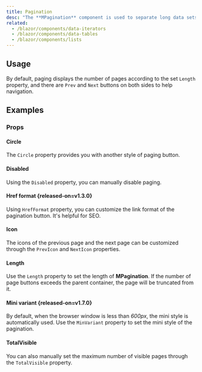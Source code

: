 ```yaml
---
title: Pagination
desc: "The **MPagination** component is used to separate long data sets so that user data information can be known. Provided the amount, the paging component will automatically scale. The current maintenance page provides value easily."
related:
  - /blazor/components/data-iterators
  - /blazor/components/data-tables
  - /blazor/components/lists
---
```


## Usage

By default, paging displays the number of pages according to the set `Length` property, and there are `Prev` and `Next` buttons on both sides to help navigation.

<masa-example file="Examples.components.paginations.Usage"></masa-example>

## Examples

### Props

#### Circle

The `Circle` property provides you with another style of paging button.

<masa-example file="Examples.components.paginations.Circle"></masa-example>

#### Disabled

Using the `Disabled` property, you can manually disable paging.

<masa-example file="Examples.components.paginations.Disabled"></masa-example>

#### Href format {released-on=v1.3.0}

Using `HrefFormat` property, you can customize the link format of the pagination button. It's helpful for SEO.

<masa-example file="Examples.components.paginations.HrefFormat"></masa-example>

#### Icon

The icons of the previous page and the next page can be customized through the `PrevIcon` and `NextIcon` properties.

<masa-example file="Examples.components.paginations.Icon"></masa-example>

#### Length

Use the `Length` property to set the length of **MPagination**. If the number of page buttons exceeds the parent container, the page will be truncated from it.

<masa-example file="Examples.components.paginations.Length"></masa-example>

#### Mini variant {released-on=v1.7.0}

By default, when the browser window is less than *600px*, the mini style is automatically used. Use the `MinVariant` property to set the mini style of the pagination.

<masa-example file="Examples.components.paginations.MiniVariant"></masa-example>

#### TotalVisible

You can also manually set the maximum number of visible pages through the `TotalVisible` property.

<masa-example file="Examples.components.paginations.TotalVisible"></masa-example>
